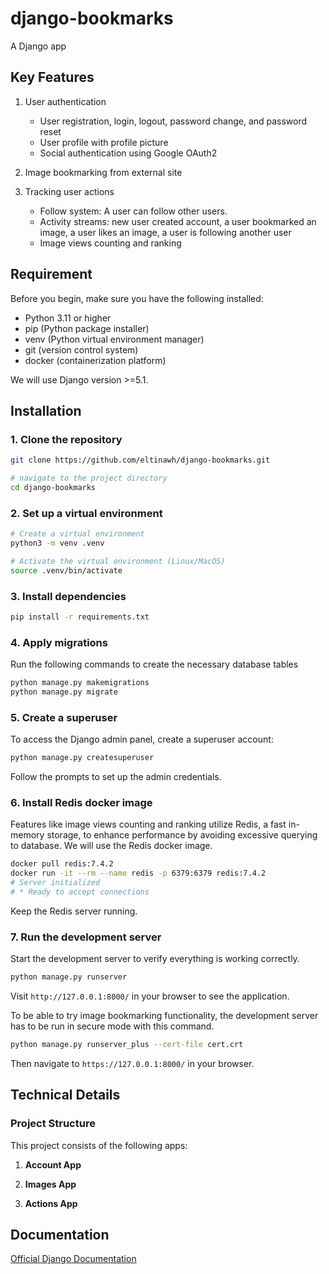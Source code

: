 # django-bookmarks
A Django app

## Key Features
1. User authentication
   - User registration, login, logout, password change, and password reset
   - User profile with profile picture
   - Social authentication using Google OAuth2

2. Image bookmarking from external site

3. Tracking user actions
   - Follow system: A user can follow other users.
   - Activity streams: new user created account, a user bookmarked an image, a user likes an image, a user is following another user
   - Image views counting and ranking

## Requirement

Before you begin, make sure you have the following installed:
- Python 3.11 or higher
- pip (Python package installer)
- venv (Python virtual environment manager)
- git (version control system)
- docker (containerization platform)

We will use Django version >=5.1.

## Installation

### 1. Clone the repository
```bash
git clone https://github.com/eltinawh/django-bookmarks.git

# navigate to the project directory
cd django-bookmarks
```

### 2. Set up a virtual environment
```bash
# Create a virtual environment
python3 -m venv .venv

# Activate the virtual environment (Linux/MacOS)
source .venv/bin/activate
```

### 3. Install dependencies
```bash
pip install -r requirements.txt
```

### 4. Apply migrations

Run the following commands to create the necessary database tables 
```bash
python manage.py makemigrations
python manage.py migrate
```

### 5. Create a superuser

To access the Django admin panel, create a superuser account:
```bash
python manage.py createsuperuser
```
Follow the prompts to set up the admin credentials.

### 6. Install Redis docker image

Features like image views counting and ranking utilize Redis, a fast in-memory storage, to enhance performance by avoiding excessive querying to database. We will use the Redis docker image.
```bash
docker pull redis:7.4.2
docker run -it --rm --name redis -p 6379:6379 redis:7.4.2
# Server initialized
# * Ready to accept connections
```
Keep the Redis server running.


### 7. Run the development server

Start the development server to verify everything is working correctly.
```bash
python manage.py runserver
```
Visit `http://127.0.0.1:8000/` in your browser to see the application.

To be able to try image bookmarking functionality, the development server has to be run in secure mode with this command.
```bash
python manage.py runserver_plus --cert-file cert.crt
```
Then navigate to `https://127.0.0.1:8000/` in your browser.

## Technical Details

### Project Structure
This project consists of the following apps:

1. **Account App**

2. **Images App**

3. **Actions App**


## Documentation

[Official Django Documentation](https://www.djangoproject.com/)

